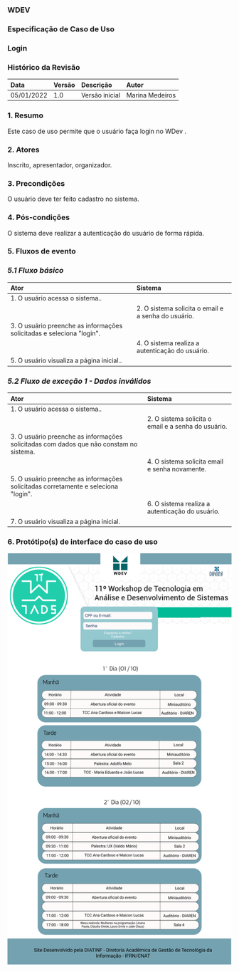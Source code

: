 ### WDEV
### Especificação de Caso de Uso
### Login

### Histórico da Revisão

|   Data   | Versão|   Descrição  |        Autor              |
|:---------|:------|:-------------|:--------------------------|
|05/01/2022|  1.0  |Versão inicial| Marina Medeiros           | 


### 1. Resumo
Este caso de uso permite que o usuário faça login no WDev .

### 2. Atores
Inscrito, apresentador, organizador.


### 3. Precondições 
O usuário deve ter feito cadastro no sistema.

### 4. Pós-condições 
O sistema deve realizar a autenticação do usuário de forma rápida.

### 5. Fluxos de evento
### *5.1 Fluxo básico*
|   Ator   | Sistema |
|:---------|:------|
|1. O usuário acessa o sistema..| |
| | 2. O sistema solicita o email e a senha do usuário.
|3. O usuário preenche as informações solicitadas e seleciona "login".| |
| |4. O sistema realiza a autenticação do usuário.|
|5. O usuário visualiza a página inicial..| |

### *5.2 Fluxo de exceção 1 - Dados inválidos*
|   Ator   | Sistema |
|:---------|:------|
|1. O usuário acessa o sistema..| |
| | 2. O sistema solicita o email e a senha do usuário.|
|3. O usuário preenche as informações solicitadas com dados que não constam no sistema.| |
| |4. O sistema solicita email e senha novamente.|
|5. O usuário preenche as informações solicitadas corretamente e seleciona "login".| |
| |6. O sistema realiza a autenticação do usuário.|
|7. O usuário visualiza a página inicial.| |

### 6. Protótipo(s) de interface do caso de uso
![Login](https://github.com/PI-InfoWeb-CNAT/eventos/blob/main/CasosDeUso/Home.png)
